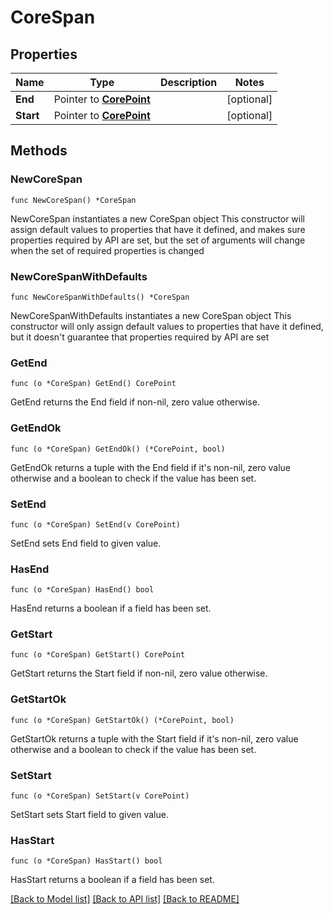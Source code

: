 # CoreSpan

## Properties

Name | Type | Description | Notes
------------ | ------------- | ------------- | -------------
**End** | Pointer to [**CorePoint**](CorePoint.md) |  | [optional] 
**Start** | Pointer to [**CorePoint**](CorePoint.md) |  | [optional] 

## Methods

### NewCoreSpan

`func NewCoreSpan() *CoreSpan`

NewCoreSpan instantiates a new CoreSpan object
This constructor will assign default values to properties that have it defined,
and makes sure properties required by API are set, but the set of arguments
will change when the set of required properties is changed

### NewCoreSpanWithDefaults

`func NewCoreSpanWithDefaults() *CoreSpan`

NewCoreSpanWithDefaults instantiates a new CoreSpan object
This constructor will only assign default values to properties that have it defined,
but it doesn't guarantee that properties required by API are set

### GetEnd

`func (o *CoreSpan) GetEnd() CorePoint`

GetEnd returns the End field if non-nil, zero value otherwise.

### GetEndOk

`func (o *CoreSpan) GetEndOk() (*CorePoint, bool)`

GetEndOk returns a tuple with the End field if it's non-nil, zero value otherwise
and a boolean to check if the value has been set.

### SetEnd

`func (o *CoreSpan) SetEnd(v CorePoint)`

SetEnd sets End field to given value.

### HasEnd

`func (o *CoreSpan) HasEnd() bool`

HasEnd returns a boolean if a field has been set.

### GetStart

`func (o *CoreSpan) GetStart() CorePoint`

GetStart returns the Start field if non-nil, zero value otherwise.

### GetStartOk

`func (o *CoreSpan) GetStartOk() (*CorePoint, bool)`

GetStartOk returns a tuple with the Start field if it's non-nil, zero value otherwise
and a boolean to check if the value has been set.

### SetStart

`func (o *CoreSpan) SetStart(v CorePoint)`

SetStart sets Start field to given value.

### HasStart

`func (o *CoreSpan) HasStart() bool`

HasStart returns a boolean if a field has been set.


[[Back to Model list]](../README.md#documentation-for-models) [[Back to API list]](../README.md#documentation-for-api-endpoints) [[Back to README]](../README.md)


